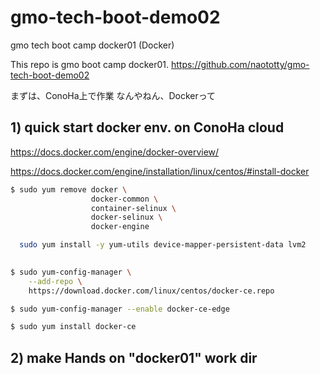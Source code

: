 # gmo-tech-boot-demo02
gmo tech boot camp docker01 (Docker)

This repo is gmo boot camp docker01.
https://github.com/naototty/gmo-tech-boot-demo02

まずは、ConoHa上で作業
なんやねん、Dockerって

## 1) quick start docker env. on ConoHa cloud
https://docs.docker.com/engine/docker-overview/


https://docs.docker.com/engine/installation/linux/centos/#install-docker

``` bash
$ sudo yum remove docker \
                  docker-common \
                  container-selinux \
                  docker-selinux \
                  docker-engine
```

``` bash
  sudo yum install -y yum-utils device-mapper-persistent-data lvm2
  
```

``` bash
$ sudo yum-config-manager \
    --add-repo \
    https://download.docker.com/linux/centos/docker-ce.repo  
```

``` bash
$ sudo yum-config-manager --enable docker-ce-edge

```

``` bash
$ sudo yum install docker-ce
```

## 2) make Hands on "docker01" work dir


